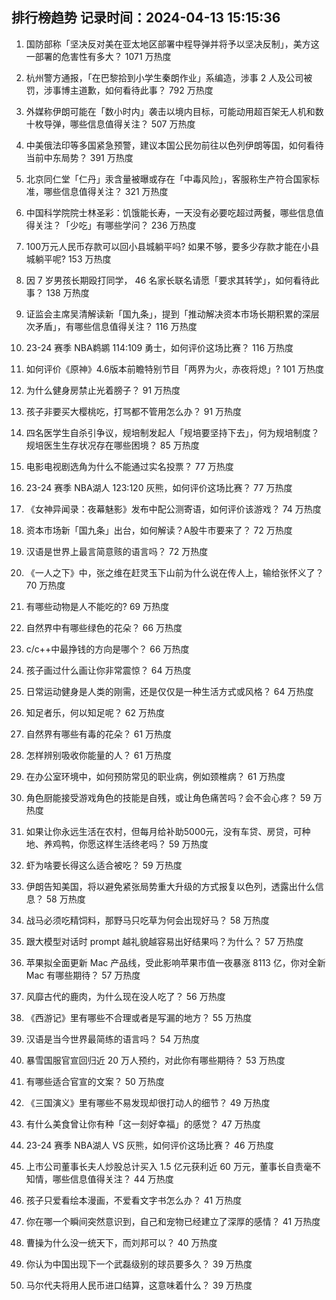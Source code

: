 
## 排行榜趋势 记录时间：2024-04-13 15:15:36
  
  1. 国防部称「坚决反对美在亚太地区部署中程导弹并将予以坚决反制」，美方这一部署的危害性有多大？ 1071 万热度
    
  2. 杭州警方通报，「在巴黎拾到小学生秦朗作业」系编造，涉事 2 人及公司被罚，涉事博主道歉，如何看待此事？ 792 万热度
    
  3. 外媒称伊朗可能在「数小时内」袭击以境内目标，可能动用超百架无人机和数十枚导弹，哪些信息值得关注？ 507 万热度
    
  4. 中美俄法印等多国紧急预警，建议本国公民勿前往以色列伊朗等国，如何看待当前中东局势？ 391 万热度
    
  5. 北京同仁堂「仁丹」汞含量被曝或存在「中毒风险」，客服称生产符合国家标准，哪些信息值得关注？ 321 万热度
    
  6. 中国科学院院士林圣彩：饥饿能长寿，一天没有必要吃超过两餐，哪些信息值得关注？「少吃」有哪些学问？ 236 万热度
    
  7. 100万元人民币存款可以回小县城躺平吗? 如果不够，要多少存款才能在小县城躺平呢? 153 万热度
    
  8. 因 7 岁男孩长期殴打同学， 46 名家长联名请愿「要求其转学」，如何看待此事？ 138 万热度
    
  9. 证监会主席吴清解读新「国九条」，提到「推动解决资本市场长期积累的深层次矛盾」，有哪些信息值得关注？ 116 万热度
    
  10. 23-24 赛季 NBA鹈鹕 114:109 勇士，如何评价这场比赛？ 116 万热度
    
  11. 如何评价《原神》4.6版本前瞻特别节目「两界为火，赤夜将熄」? 101 万热度
    
  12. 为什么健身房禁止光着膀子？ 91 万热度
    
  13. 孩子非要买大樱桃吃，打骂都不管用怎么办？ 91 万热度
    
  14. 四名医学生自杀引争议，规培制发起人「规培要坚持下去」，何为规培制度？规培医生生存状况存在哪些困境？ 85 万热度
    
  15. 电影电视剧选角为什么不能通过实名投票？ 77 万热度
    
  16. 23-24 赛季 NBA湖人 123:120 灰熊，如何评价这场比赛？ 77 万热度
    
  17. 《女神异闻录：夜幕魅影》发布中配公测寄语，如何评价该游戏？ 74 万热度
    
  18. 资本市场新「国九条」出台，如何解读？A股牛市要来了？ 72 万热度
    
  19. 汉语是世界上最言简意赅的语言吗？ 72 万热度
    
  20. 《一人之下》中，张之维在赶灵玉下山前为什么说在传人上，输给张怀义了？ 70 万热度
    
  21. 有哪些动物是人不能吃的? 69 万热度
    
  22. 自然界中有哪些绿色的花朵？ 66 万热度
    
  23. c/c++中最挣钱的方向是哪个？ 66 万热度
    
  24. 孩子画过什么画让你非常震惊？ 64 万热度
    
  25. 日常运动健身是人类的刚需，还是仅仅是一种生活方式或风格？ 64 万热度
    
  26. 知足者乐，何以知足呢？ 62 万热度
    
  27. 自然界有哪些有毒的花朵？ 61 万热度
    
  28. 怎样辨别吸收你能量的人？ 61 万热度
    
  29. 在办公室环境中，如何预防常见的职业病，例如颈椎病？ 61 万热度
    
  30. 角色厨能接受游戏角色的技能是自残，或让角色痛苦吗？会不会心疼？ 59 万热度
    
  31. 如果让你永远生活在农村，但每月给补助5000元，没有车贷、房贷，可种地、养鸡鸭，你愿这样生活终老吗？ 59 万热度
    
  32. 虾为啥要长得这么适合被吃？ 59 万热度
    
  33. 伊朗告知美国，将以避免紧张局势重大升级的方式报复以色列，透露出什么信息？ 58 万热度
    
  34. 战马必须吃精饲料，那野马只吃草为何会出现好马？ 58 万热度
    
  35. 跟大模型对话时 prompt 越礼貌越容易出好结果吗？为什么？ 57 万热度
    
  36. 苹果拟全面更新 Mac 产品线，受此影响苹果市值一夜暴涨 8113 亿，你对全新 Mac 有哪些期待？ 57 万热度
    
  37. 风靡古代的鹿肉，为什么现在没人吃了？ 56 万热度
    
  38. 《西游记》里有哪些不合理或者是写漏的地方？ 55 万热度
    
  39. 汉语是当今世界最简练的语言吗？ 54 万热度
    
  40. 暴雪国服官宣回归近 20 万人预约，对此你有哪些期待？ 53 万热度
    
  41. 有哪些适合官宣的文案？ 50 万热度
    
  42. 《三国演义》里有哪些不易发现却很打动人的细节？ 49 万热度
    
  43. 有什么美食曾让你有种「这一刻好幸福」的感觉？ 47 万热度
    
  44. 23-24 赛季 NBA湖人 VS 灰熊，如何评价这场比赛？ 46 万热度
    
  45. 上市公司董事长夫人炒股总计买入 1.5 亿元获利近 60 万元，董事长自责毫不知情，哪些信息值得关注？ 44 万热度
    
  46. 孩子只爱看绘本漫画，不爱看文字书怎么办？ 41 万热度
    
  47. 你在哪一个瞬间突然意识到，自己和宠物已经建立了深厚的感情？ 41 万热度
    
  48. 曹操为什么没一统天下，而刘邦可以？ 40 万热度
    
  49. 你认为中国出现下一个武磊级别的球员要多久？ 39 万热度
    
  50. 马尔代夫将用人民币进口结算，这意味着什么？ 39 万热度
    